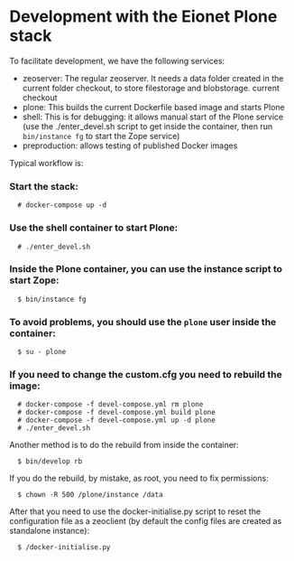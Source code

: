# Development with the Eionet Plone stack

To facilitate development, we have the following services:

  - zeoserver: The regular zeoserver. It needs a data folder created in the
    current folder checkout, to store filestorage and blobstorage.
    current checkout
  - plone: This builds the current Dockerfile based image and starts Plone
  - shell: This is for debugging: it allows manual start of the Plone service
    (use the ./enter_devel.sh script to get inside the container, then run
    `bin/instance fg` to start the Zope service)
  - preproduction: allows testing of published Docker images

Typical workflow is:

### Start the stack:

```
  # docker-compose up -d
```

### Use the shell container to start Plone:
```
  # ./enter_devel.sh
```

### Inside the Plone container, you can use the instance script to start Zope:
```
  $ bin/instance fg
```
### To avoid problems, you should use the ``plone`` user inside the container:
```
  $ su - plone
```
### If you need to change the custom.cfg you need to rebuild the image:
```
  # docker-compose -f devel-compose.yml rm plone
  # docker-compose -f devel-compose.yml build plone
  # docker-compose -f devel-compose.yml up -d plone
  # ./enter_devel.sh
```
Another method is to do the rebuild from inside the container:
```
  $ bin/develop rb
```
If you do the rebuild, by mistake, as root, you need to fix permissions:
```
  $ chown -R 500 /plone/instance /data
```
After that you need to use the docker-initialise.py script to reset the
configuration file as a zeoclient (by default the config files are created as
standalone instance):
```
  $ /docker-initialise.py
```
